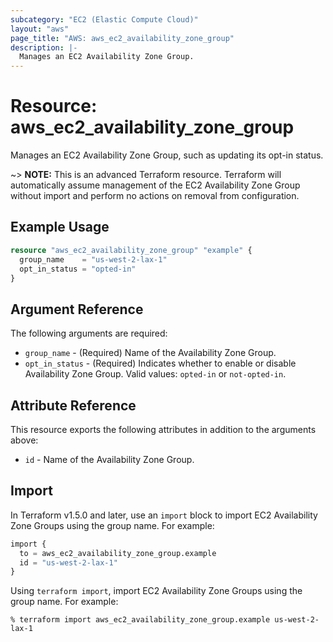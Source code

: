 ```yaml
---
subcategory: "EC2 (Elastic Compute Cloud)"
layout: "aws"
page_title: "AWS: aws_ec2_availability_zone_group"
description: |-
  Manages an EC2 Availability Zone Group.
---
```


# Resource: aws_ec2_availability_zone_group

Manages an EC2 Availability Zone Group, such as updating its opt-in status.

~> **NOTE:** This is an advanced Terraform resource. Terraform will automatically assume management of the EC2 Availability Zone Group without import and perform no actions on removal from configuration.

## Example Usage

```terraform
resource "aws_ec2_availability_zone_group" "example" {
  group_name    = "us-west-2-lax-1"
  opt_in_status = "opted-in"
}
```

## Argument Reference

The following arguments are required:

* `group_name` - (Required) Name of the Availability Zone Group.
* `opt_in_status` - (Required) Indicates whether to enable or disable Availability Zone Group. Valid values: `opted-in` or `not-opted-in`.

## Attribute Reference

This resource exports the following attributes in addition to the arguments above:

* `id` - Name of the Availability Zone Group.

## Import

In Terraform v1.5.0 and later, use an `import` block to import EC2 Availability Zone Groups using the group name. For example:

```terraform
import {
  to = aws_ec2_availability_zone_group.example
  id = "us-west-2-lax-1"
}
```

Using `terraform import`, import EC2 Availability Zone Groups using the group name. For example:

```console
% terraform import aws_ec2_availability_zone_group.example us-west-2-lax-1
```
